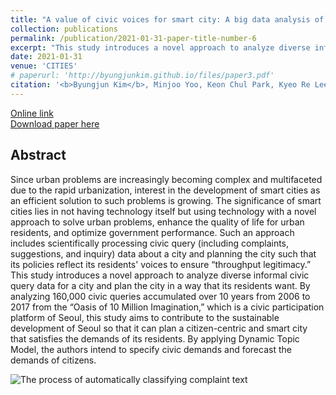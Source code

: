 ```yaml
---
title: "A value of civic voices for smart city: A big data analysis of civic queries posed by Seoul citizens"
collection: publications
permalink: /publication/2021-01-31-paper-title-number-6
excerpt: "This study introduces a novel approach to analyze diverse informal civic query data for a city and plan the city in a way that its residents want."
date: 2021-01-31
venue: 'CITIES'
# paperurl: 'http://byungjunkim.github.io/files/paper3.pdf'
citation: '<b>Byungjun Kim</b>, Minjoo Yoo, Keon Chul Park, Kyeo Re Lee and Jang Hyun Kim. (2021). &quot;A value of civic voices for smart city: A big data analysis of civic queries posed by Seoul citizens.&quot; <i>CITIES</i>. 108.'
---
```

[Online link](https://doi.org/10.1016/j.cities.2020.102941)  
[Download paper here](http://byungjunkim.github.io/files/paper6.pdf)

## Abstract
Since urban problems are increasingly becoming complex and multifaceted due to the rapid urbanization, interest in the development of smart cities as an efficient solution to such problems is growing. The significance of smart cities lies in not having technology itself but using technology with a novel approach to solve urban problems, enhance the quality of life for urban residents, and optimize government performance. Such an approach includes scientifically processing civic query (including complaints, suggestions, and inquiry) data about a city and planning the city such that its policies reflect its residents' voices to ensure “throughput legitimacy.” This study introduces a novel approach to analyze diverse informal civic query data for a city and plan the city in a way that its residents want. By analyzing 160,000 civic queries accumulated over 10 years from 2006 to 2017 from the “Oasis of 10 Million Imagination,” which is a civic participation platform of Seoul, this study aims to contribute to the sustainable development of Seoul so that it can plan a citizen-centric and smart city that satisfies the demands of its residents. By applying Dynamic Topic Model, the authors intend to specify civic demands and forecast the demands of citizens.

![The process of automatically classifying complaint text](http://byungjunkim.github.io/files/figures/paper1_fig1.png "The process of automatically classifying complaint text")  